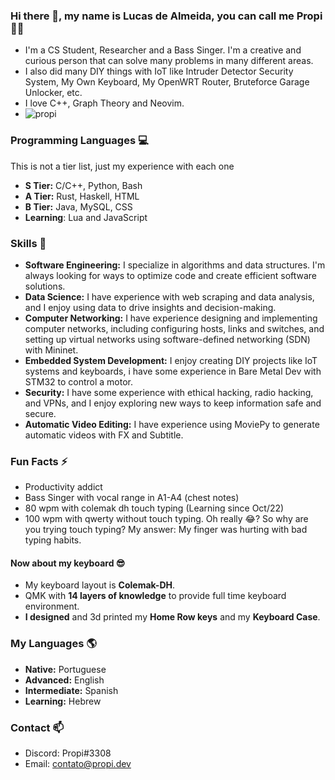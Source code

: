 ### Hi there 👋, my name is **Lucas de Almeida**, you can call me **Propi** :scientist:
- I'm a CS Student, Researcher and a Bass Singer. I'm a creative and curious person that can solve many problems in many different areas.
- I also did many DIY things with IoT like Intruder Detector Security System, My Own Keyboard, My OpenWRT Router, Bruteforce Garage Unlocker, etc.
- I love C++, Graph Theory and Neovim.
- ![propi](https://user-images.githubusercontent.com/105776775/236694629-26b8b07f-0181-4f6c-94b6-84d746762348.gif)

### Programming Languages :computer:
This is not a tier list, just my experience with each one
- **S Tier:** C/C++, Python, Bash
- **A Tier:** Rust, Haskell, HTML
- **B Tier:** Java, MySQL, CSS
- **Learning**: Lua and JavaScript
### Skills :ninja:
- **Software Engineering:** I specialize in algorithms and data structures. I'm always looking for ways to optimize code and create efficient software solutions.
- **Data Science:** I have experience with web scraping and data analysis, and I enjoy using data to drive insights and decision-making.
- **Computer Networking:** I have experience designing and implementing computer networks, including configuring hosts, links and switches, and setting up virtual networks using software-defined networking (SDN) with Mininet.
- **Embedded System Development:** I enjoy creating DIY projects like IoT systems and keyboards, i have some experience in Bare Metal Dev with STM32 to control a motor.
- **Security:** I have some experience with ethical hacking, radio hacking, and VPNs, and I enjoy exploring new ways to keep information safe and secure.
- **Automatic Video Editing:** I have experience using MoviePy to generate automatic videos with FX and Subtitle.
### Fun Facts ⚡
- Productivity addict
- Bass Singer with vocal range in A1-A4 (chest notes)
- 80 wpm with colemak dh touch typing (Learning since Oct/22)
- 100 wpm with qwerty without touch typing. Oh really :joy:? So why are you trying touch typing? My answer: My finger was hurting with bad typing habits.
#### Now about my keyboard 😎
- My keyboard layout is **Colemak-DH**.
- QMK with **14 layers of knowledge** to provide full time keyboard environment.
- **I designed** and 3d printed my **Home Row keys** and my **Keyboard Case**.
### My Languages :earth_americas:
- **Native:** Portuguese
- **Advanced:** English
- **Intermediate:** Spanish
- **Learning:** Hebrew
### Contact 📫
- Discord: Propi#3308
- Email: contato@propi.dev
